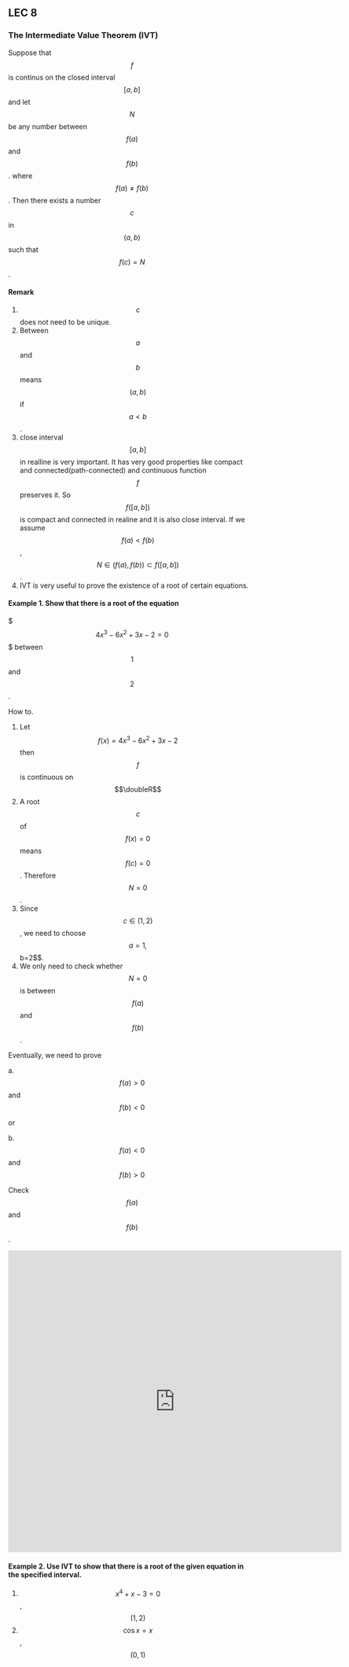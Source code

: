 ## LEC 8

### The Intermediate Value Theorem (IVT) 
Suppose that $$f$$ is continus on the closed interval $$[a,b]$$ and let $$N$$ be any number between $$f(a)$$ and $$f(b)$$. where $$f(a)\neq f(b)$$ .
Then there exists a number $$c$$ in $$(a,b)$$ such that $$f(c)=N$$.

#### Remark

1. $$c$$ does not need to be unique.
2. Between $$a$$ and $$b$$ means $$(a,b)$$ if $$a<b$$.
2. close interval $$[a,b]$$ in realline is very important. It has very good properties like compact and connected(path-connected) and continuous function $$f$$ preserves it.
So $$f([a,b])$$ is compact and connected in realine and it is also close interval. If we assume $$f(a)<f(b)$$, $$N\in (f(a),f(b))\subset f([a,b])$$.
3. IVT is very useful to prove the existence of a root of certain equations.

#### Example 1. Show that there is a root of the equation
$$$
4x^3-6x^2+3x-2=0
$$$
between $$1$$ and $$2$$.

How to.
1. Let $$f(x)=4x^3-6x^2+3x-2$$ then $$f$$ is continuous on $$\doubleR$$
2. A root $$c$$ of $$f(x)=0$$ means $$f(c)=0$$. Therefore $$N=0$$.
3. Since $$c\in (1,2)$$, we need to choose $$a=1,$$b=2$$.
4. We only need to check whether $$N=0$$  is between $$f(a)$$ and $$f(b)$$.

Eventually, we need to prove

a. $$f(a)>0$$ and $$f(b)<0$$

or

b. $$f(a)<0$$ and $$f(b)>0$$

Check $$f(a)$$ and $$f(b)$$.

<iframe scrolling="no" src="https://tube.geogebra.org/material/iframe/id/643885/width/678/height/613/border/888888/rc/false/ai/false/sdz/true/smb/false/stb/false/stbh/true/ld/false/sri/true/at/auto" width="678px" height="613px" style="border:0px;"> </iframe>

#### Example 2. Use IVT to show that there is a root of the given equation in the specified interval.
1. $$x^4+x-3=0$$, $$(1,2)$$
2. $$\cos{x}=x$$, $$(0,1)$$
